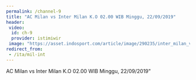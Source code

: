 ```yaml
---
permalink: /channel-9
title: "AC Milan vs Inter Milan K.O 02.00 WIB Minggu, 22/09/2019"
header:
 video:
  id: ch-9
  provider: istimiwir
 image: "https://asset.indosport.com/article/image/290235/inter_milan_vs_ac_milan1-169.jpg"
redirect_from:
 - /ita/mil-int
---
```


AC Milan vs Inter Milan K.O 02.00 WIB Minggu, 22/09/2019"
